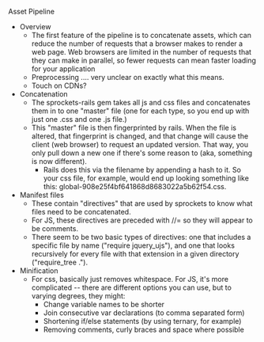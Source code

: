 Asset Pipeline

* Overview
    - The first feature of the pipeline is to concatenate assets, which can reduce the number of requests that a browser makes to render a web page. Web browsers are limited in the number of requests that they can make in parallel, so fewer requests can mean faster loading for your application
    - Preprocessing .... very unclear on exactly what this means.
    - Touch on CDNs?
* Concatenation
    - The sprockets-rails gem takes all js and css files and concatenates them in to one "master" file (one for each type, so you end up with just one .css and one .js file.)
    - This "master" file is then fingerprinted by rails. When the file is altered, that fingerprint is changed, and that change will cause the client (web browser) to request an updated version. That way, you only pull down a new one if there's some reason to (aka, something is now different).
        + Rails does this via the filename by appending a hash to it. So your css file, for example, would end up looking something like this: global-908e25f4bf641868d8683022a5b62f54.css.
* Manifest files
    - These contain "directives" that are used by sprockets to know what files need to be concatenated.
    - For JS, these directives are preceded with //= so they will appear to be comments.
    - There seem to be two basic types of directives: one that includes a specific file by name ("require jquery_ujs"), and one that looks recursively for every file with that extension in a given directory ("require_tree .").
* Minification
    - For css, basically just removes whitespace. For JS, it's more complicated -- there are different options you can use, but to varying degrees, they might:
        + Change variable names to be shorter
        + Join consecutive var declarations (to comma separated form)
        + Shortening if/else statements (by using ternary, for example)
        + Removing comments, curly braces and space where possible